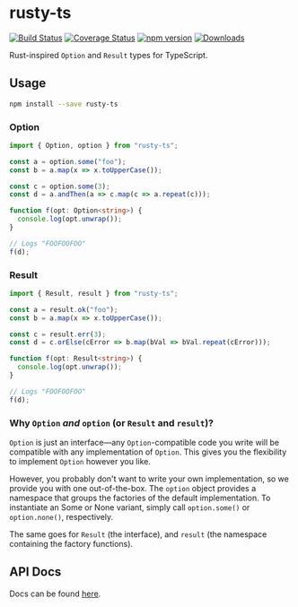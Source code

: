 # rusty-ts

[![Build Status](https://travis-ci.com/kylejlin/rusty-ts.svg?branch=master)](https://travis-ci.com/kylejlin/rusty-ts)
[![Coverage Status](https://coveralls.io/repos/github/kylejlin/rusty-ts/badge.svg?branch=master)](https://coveralls.io/github/kylejlin/rusty-ts?branch=master)
[![npm version](https://badge.fury.io/js/%40kylejlin%2Frusty-ts.svg)](https://www.npmjs.com/package/@kylejlin/rusty-ts)
[![Downloads](https://img.shields.io/npm/dm/%40kylejlin%2Frusty-ts.svg)](https://www.npmjs.com/package/@kylejlin/rusty-ts)

Rust-inspired `Option` and `Result` types for TypeScript.

## Usage

```bash
npm install --save rusty-ts
```

### Option

```ts
import { Option, option } from "rusty-ts";

const a = option.some("foo");
const b = a.map(x => x.toUpperCase());

const c = option.some(3);
const d = a.andThen(a => c.map(c => a.repeat(c)));

function f(opt: Option<string>) {
  console.log(opt.unwrap());
}

// Logs "FOOFOOFOO"
f(d);
```

### Result

```ts
import { Result, result } from "rusty-ts";

const a = result.ok("foo");
const b = a.map(x => x.toUpperCase());

const c = result.err(3);
const d = c.orElse(cError => b.map(bVal => bVal.repeat(cError)));

function f(opt: Result<string>) {
  console.log(opt.unwrap());
}

// Logs "FOOFOOFOO"
f(d);
```

### Why `Option` _and_ `option` (or `Result` and `result`)?

`Option` is just an interface—any `Option`-compatible code you write will be compatible with any implementation of `Option`.
This gives you the flexibility to implement `Option` however you like.

However, you probably don't want to write your own implementation, so we provide you with one out-of-the-box.
The `option` object provides a namespace that groups the factories
of the default implementation.
To instantiate an Some or None variant, simply call `option.some()` or `option.none()`, respectively.

The same goes for `Result` (the interface), and `result` (the namespace containing the factory functions).

## API Docs

Docs can be found [here](https://kylejlin.github.io/rusty-ts/).
